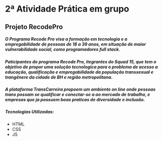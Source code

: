# 2ª Atividade Prática em grupo 

## Projeto RecodePro

##### O Programa Recode Pro visa a formação em tecnologia e a empregabilidade de pessoas de 18 a 39 anos, em situação de maior vulnerabilidade social, como programadores full stack.

##### Paticipantes do programa Recode Pro, itegrantes do Squad 15, que tem o objetivo de propor uma solução tecnologica para o problema de acesso a educação, qualificação e empregabilidade da população transxexual e trangênere da cidade de BH e região metropolitana.

##### A plataforma TransCarreira propoem um ambiente on line onde pessoas trans possam se qualificar e conectar-se a ao mercado de trabalho, e empresas que ja possuem boas praticas de diversidade e inclusão.

##### Tecnologias Utilizadas:

- HTML
- CSS
- JS

